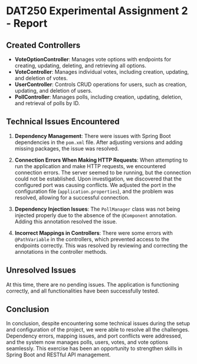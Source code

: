 # DAT250 Experimental Assignment 2 - Report

## Created Controllers

- **VoteOptionController**: Manages vote options with endpoints for creating, updating, deleting, and retrieving all options.
- **VoteController**: Manages individual votes, including creation, updating, and deletion of votes.
- **UserController**: Controls CRUD operations for users, such as creation, updating, and deletion of users.
- **PollController**: Manages polls, including creation, updating, deletion, and retrieval of polls by ID.
  
## Technical Issues Encountered

1. **Dependency Management**:
   There were issues with Spring Boot dependencies in the `pom.xml` file. After adjusting versions and adding missing packages, the issue was resolved.

2. **Connection Errors When Making HTTP Requests**:
   When attempting to run the application and make HTTP requests, we encountered connection errors. The server seemed to be running, but the connection could not be established. Upon investigation, we discovered that the configured port was causing conflicts. We adjusted the port in the configuration file (`application.properties`), and the problem was resolved, allowing for a successful connection.

3. **Dependency Injection Issues**:
   The `PollManager` class was not being injected properly due to the absence of the `@Component` annotation. Adding this annotation resolved the issue.

4. **Incorrect Mappings in Controllers**:
   There were some errors with `@PathVariable` in the controllers, which prevented access to the endpoints correctly. This was resolved by reviewing and correcting the annotations in the controller methods.

## Unresolved Issues

At this time, there are no pending issues. The application is functioning correctly, and all functionalities have been successfully tested.

## Conclusion

In conclusion, despite encountering some technical issues during the setup and configuration of the project, we were able to resolve all the challenges. Dependency errors, mapping issues, and port conflicts were addressed, and the system now manages polls, users, votes, and vote options seamlessly. This exercise has been an opportunity to strengthen skills in Spring Boot and RESTful API management.
